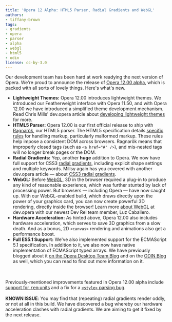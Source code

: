 ```yaml
---
title: 'Opera 12 Alpha: HTML5 Parser, Radial Gradients and WebGL'
authors:
- tiffany-brown
tags:
- gradients
- opera
- parser
- alpha
- webgl
- html5
- odin
license: cc-by-3.0
---
```

Our development team has been hard at work readying the next version of Opera. We&#39;re proud to announce the release of <a href="http://www.opera.com/browser/next/" target="_blank">Opera 12.00 alpha</a>, which is packed with all sorts of lovely things. Here&#39;s what&#39;s new.<br/><ul class="bullets"><li> <strong>Lightweight Themes:</strong> Opera 12.00 introduces lightweight themes. We introduced our Featherweight interface with Opera 11.50, and with Opera 12.00 we have introduced a simplified theme development mechanism. Read Chris Mills&#39; dev.opera article about <a href="http://dev.opera.com/articles/view/operas-lightweight-themes/" target="_blank">developing lightweight themes</a> for more.</li><li> <strong>HTML5 Parser:</strong> Opera 12.00 is our first official release to ship with <a href="http://my.opera.com/core/blog/show.dml/26453141" target="_blank">Ragnar&#xF6;k</a>, our HTML5 parser. The HTML5 specification details <a href="http://dev.w3.org/html5/spec/parsing.html#parsing" target="_blank">specific rules</a> for handling markup, particularly malformed markup. These rules help impose a consistent DOM across browsers. Ragnar&#xF6;k means that improperly closed tags (such as <code>&lt;a href=&quot;#&quot; /&gt;</code>), and mis-nested tags will no longer break pages or the DOM.</li><li> <strong>Radial Gradients:</strong>  Yep, another <strong>huge</strong> addition to Opera. We now have full support for CSS3 <a href="http://dev.w3.org/csswg/css3-images/#radial-gradients" target="_blank">radial gradients</a>, including explicit shape settings and multiple keywords. Millsy again has you covered with another dev.opera article &#x2014; about <a href="http://dev.opera.com/articles/view/css3-radial-gradients/" target="_blank">CSS3 radial gradients</a>.</li><li> <strong>WebGL:</strong> Before <a href="https://www.khronos.org/registry/webgl/specs/latest/" target="_blank">WebGL</a>, 3D in the browser required a plug-in to produce any kind of reasonable experience, which was further stunted by lack of processing power. But browsers &#x2014; including Opera &#x2014; have now caught up. With our WebGL-enabled build, which draws directly upon the power of your graphics card, you can now create powerful 3D rendering, directly inside the browser! Learn more <a href="http://dev.opera.com/articles/view/an-introduction-to-webgl/" target="_blank">about WebGL</a> at dev.opera with our newest Dev Rel team member, Luz Caballero.</li><li> <strong>Hardware Acceleration:</strong> As hinted above, Opera 12.00 also includes hardware acceleration, which serves to save 3D graphics from a slow death. And as a bonus, 2D <code>&lt;canvas&gt;</code> rendering and animations also get a performance boost.</li><li> <strong>Full ES5.1 Support:</strong> We&#39;ve also implemented support for the ECMAScript 5.1 specification. In addition to it, we also now have native implementation of ECMAScript typed arrays. We have previously blogged about it <a href="http://my.opera.com/desktopteam/blog/2011/09/13/es5" target="_blank"> on the Opera Desktop Team Blog</a> and on the <a href="http://my.opera.com/ODIN/blog/2011/09/13/ecmascript-5-for-opera" target="_blank">ODIN Blog</a> as well, which you can read to find out more information on it.</li></ul><br/><br/>Previously-mentioned improvements featured in Opera 12.00 alpha include <a href="http://my.opera.com/ODIN/blog/2011/09/29/what-s-new-in-opera-development-snapshots-28-september-2011-edition" target="_blank">support for <tt>rem</tt> units</a> and a fix for a <a href="http://my.opera.com/ODIN/blog/2011/10/07/opera-snapshot-7-october-2011" target="_blank"><code>&lt;style&gt;</code> parsing bug</a>. <br/><br/><strong>KNOWN ISSUE</strong>: You may find that (repeating) radial gradients render oddly, or not at all in this build. We have discovered a bug whereby our hardware acceleration clashes with radial gradients. We are aiming to get it fixed by the next release.
